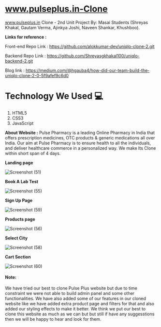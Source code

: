 # www.pulseplus.in-Clone
www.pulseplus.in Clone - 2nd Unit Project By: Masai Students (Shreyas Khakal, Gautam Verma, Ajinkya Joshi, Naveen Shankar, Khushboo).

**Links for reference :**

Front-end Repo Link :
https://github.com/alokkumar-dev/uniqlo-clone-2.git

Backend Repo Link :
https://github.com/Shreyasgkhakal100/uniqlo-backend-2.git

Blog link : 
https://medium.com/@hgauba4/how-did-our-team-build-the-uniqlo-clone-2-0-5f9afef9c6d0


# Technology We Used :computer:
1. HTML5
2. CSS3
3. JavaScript


**About Website :**
Pulse Pharmacy is a leading Online Pharmacy in India that offers prescription medicines, OTC products & generic medications all over India. Our aim at Pulse Pharmacy is to ensure health to all the individuals, and deliver healthcare commerce in a personalized way. We make Its Clone within short span of 4 days.


**Landing page**

![Screenshot (51)](https://miro.medium.com/max/1050/1*DQCvA4TjYbkH_6RbrABqpA.png)

**Book A Lab Test**

![Screenshot (55)](https://miro.medium.com/max/1050/1*7ZViY32-zvoLWTSI0I5AbQ.png)

**Sign Up Page**

![Screenshot (59)](https://miro.medium.com/max/1050/1*PfjrLAbH1aMvN7sd019mjg.png)


**Products page**

![Screenshot (56)](https://miro.medium.com/max/1050/1*pJ56hXD3gwWVSEIk8pxTZg.png)


**Select City**

![Screenshot (58)](https://miro.medium.com/max/1050/1*TIDnGBJaRp7tvd1X6msSUQ.png)


**Cart Section**

![Screenshot (60)](https://miro.medium.com/max/1050/1*y_XsU-wYOPCp55xqw2Ke3g.png)

#### Note:

We have tried our best to clone Pulse Plus website but due to time constraint we were not able to build admin panel and some other functionalities.
We have also added some of our features in our cloned website like we have added extra product page and filters for that and also added our styling effects to make it better.
We think we put our best to clone this website as much as we can but but still if have any suggesstions then we will be happy to hear and look for them.
